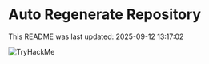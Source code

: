 # Auto Regenerate Repository

This README was last updated: 2025-09-12 13:17:02

 ![TryHackMe](https://tryhackme.com/badge/533634)